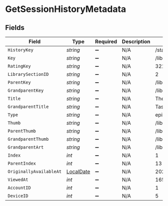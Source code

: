 # GetSessionHistoryMetadata


## Fields

| Field                                                               | Type                                                                | Required                                                            | Description                                                         | Example                                                             |
| ------------------------------------------------------------------- | ------------------------------------------------------------------- | ------------------------------------------------------------------- | ------------------------------------------------------------------- | ------------------------------------------------------------------- |
| `HistoryKey`                                                        | *string*                                                            | :heavy_minus_sign:                                                  | N/A                                                                 | /status/sessions/history/1                                          |
| `Key`                                                               | *string*                                                            | :heavy_minus_sign:                                                  | N/A                                                                 | /library/metadata/32171                                             |
| `RatingKey`                                                         | *string*                                                            | :heavy_minus_sign:                                                  | N/A                                                                 | 32171                                                               |
| `LibrarySectionID`                                                  | *string*                                                            | :heavy_minus_sign:                                                  | N/A                                                                 | 2                                                                   |
| `ParentKey`                                                         | *string*                                                            | :heavy_minus_sign:                                                  | N/A                                                                 | /library/metadata/32170                                             |
| `GrandparentKey`                                                    | *string*                                                            | :heavy_minus_sign:                                                  | N/A                                                                 | /library/metadata/32132                                             |
| `Title`                                                             | *string*                                                            | :heavy_minus_sign:                                                  | N/A                                                                 | The Noise That Blue Makes                                           |
| `GrandparentTitle`                                                  | *string*                                                            | :heavy_minus_sign:                                                  | N/A                                                                 | Taskmaster                                                          |
| `Type`                                                              | *string*                                                            | :heavy_minus_sign:                                                  | N/A                                                                 | episode                                                             |
| `Thumb`                                                             | *string*                                                            | :heavy_minus_sign:                                                  | N/A                                                                 | /library/metadata/32171/thumb/-1                                    |
| `ParentThumb`                                                       | *string*                                                            | :heavy_minus_sign:                                                  | N/A                                                                 | /library/metadata/32170/thumb/1654134301                            |
| `GrandparentThumb`                                                  | *string*                                                            | :heavy_minus_sign:                                                  | N/A                                                                 | /library/metadata/32132/thumb/1703933346                            |
| `GrandparentArt`                                                    | *string*                                                            | :heavy_minus_sign:                                                  | N/A                                                                 | /library/metadata/32132/art/1703933346                              |
| `Index`                                                             | *int*                                                               | :heavy_minus_sign:                                                  | N/A                                                                 | 1                                                                   |
| `ParentIndex`                                                       | *int*                                                               | :heavy_minus_sign:                                                  | N/A                                                                 | 13                                                                  |
| `OriginallyAvailableAt`                                             | [LocalDate](https://nodatime.org/3.1.x/api/NodaTime.LocalDate.html) | :heavy_minus_sign:                                                  | N/A                                                                 | 2022-04-14 00:00:00 +0000 UTC                                       |
| `ViewedAt`                                                          | *int*                                                               | :heavy_minus_sign:                                                  | N/A                                                                 | 1654139223                                                          |
| `AccountID`                                                         | *int*                                                               | :heavy_minus_sign:                                                  | N/A                                                                 | 1                                                                   |
| `DeviceID`                                                          | *int*                                                               | :heavy_minus_sign:                                                  | N/A                                                                 | 5                                                                   |